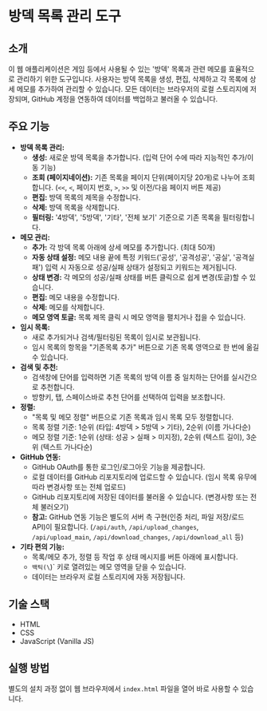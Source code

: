 # 방덱 목록 관리 도구

## 소개

이 웹 애플리케이션은 게임 등에서 사용될 수 있는 '방덱' 목록과 관련 메모를 효율적으로 관리하기 위한 도구입니다. 사용자는 방덱 목록을 생성, 편집, 삭제하고 각 목록에 상세 메모를 추가하여 관리할 수 있습니다. 모든 데이터는 브라우저의 로컬 스토리지에 저장되며, GitHub 계정을 연동하여 데이터를 백업하고 불러올 수 있습니다.

## 주요 기능

*   **방덱 목록 관리:**
    *   **생성:** 새로운 방덱 목록을 추가합니다. (입력 단어 수에 따라 지능적인 추가/이동 기능)
    *   **조회 (페이지네이션):** 기존 목록을 페이지 단위(페이지당 20개)로 나누어 조회합니다. (`<<`, `<`, 페이지 번호, `>`, `>>` 및 이전/다음 페이지 버튼 제공)
    *   **편집:** 방덱 목록의 제목을 수정합니다.
    *   **삭제:** 방덱 목록을 삭제합니다.
    *   **필터링:** '4방덱', '5방덱', '기타', '전체 보기' 기준으로 기존 목록을 필터링합니다.
*   **메모 관리:**
    *   **추가:** 각 방덱 목록 아래에 상세 메모를 추가합니다. (최대 50개)
    *   **자동 상태 설정:** 메모 내용 끝에 특정 키워드('공성', '공격성공', '공실', '공격실패') 입력 시 자동으로 성공/실패 상태가 설정되고 키워드는 제거됩니다.
    *   **상태 변경:** 각 메모의 성공/실패 상태를 버튼 클릭으로 쉽게 변경(토글)할 수 있습니다.
    *   **편집:** 메모 내용을 수정합니다.
    *   **삭제:** 메모를 삭제합니다.
    *   **메모 영역 토글:** 목록 제목 클릭 시 메모 영역을 펼치거나 접을 수 있습니다.
*   **임시 목록:**
    *   새로 추가되거나 검색/필터링된 목록이 임시로 보관됩니다.
    *   임시 목록의 항목을 "기존목록 추가" 버튼으로 기존 목록 영역으로 한 번에 옮길 수 있습니다.
*   **검색 및 추천:**
    *   검색창에 단어를 입력하면 기존 목록의 방덱 이름 중 일치하는 단어를 실시간으로 추천합니다.
    *   방향키, 탭, 스페이스바로 추천 단어를 선택하여 입력을 보조합니다.
*   **정렬:**
    *   "목록 및 메모 정렬" 버튼으로 기존 목록과 임시 목록 모두 정렬합니다.
    *   목록 정렬 기준: 1순위 (타입: 4방덱 > 5방덱 > 기타), 2순위 (이름 가나다순)
    *   메모 정렬 기준: 1순위 (상태: 성공 > 실패 > 미지정), 2순위 (텍스트 길이), 3순위 (텍스트 가나다순)
*   **GitHub 연동:**
    *   GitHub OAuth를 통한 로그인/로그아웃 기능을 제공합니다.
    *   로컬 데이터를 GitHub 리포지토리에 업로드할 수 있습니다. (임시 목록 유무에 따라 변경사항 또는 전체 업로드)
    *   GitHub 리포지토리에 저장된 데이터를 불러올 수 있습니다. (변경사항 또는 전체 불러오기)
    *   **참고:** GitHub 연동 기능은 별도의 서버 측 구현(인증 처리, 파일 저장/로드 API)이 필요합니다. (`/api/auth`, `/api/upload_changes`, `/api/upload_main`, `/api/download_changes`, `/api/download_all` 등)
*   **기타 편의 기능:**
    *   목록/메모 추가, 정렬 등 작업 후 상태 메시지를 버튼 아래에 표시합니다.
    *   `백틱(\`)` 키로 열려있는 메모 영역을 닫을 수 있습니다.
    *   데이터는 브라우저 로컬 스토리지에 자동 저장됩니다.

## 기술 스택

*   HTML
*   CSS
*   JavaScript (Vanilla JS)

## 실행 방법

별도의 설치 과정 없이 웹 브라우저에서 `index.html` 파일을 열어 바로 사용할 수 있습니다. 